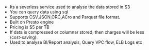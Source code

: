
- Its a severless service used to analyse the data stored in S3
- You can query data using sql 
- Supports CSV,JSON,ORC,ACro and Parquet file format.
- Built on Presto engine
- Pricing is $5 per TB 
- If data is compressed or columnar stored, then charges will be less (cost-saving).
- Used to analyse BI/Report analysis, Query VPC flow, ELB Logs etc
